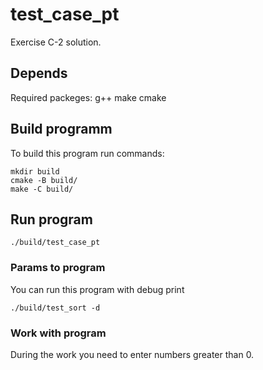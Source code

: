 # test_case_pt
Exercise C-2 solution.

## Depends
Required packeges:
g++
make
cmake

## Build programm
To build this program run commands:
```
mkdir build
cmake -B build/
make -C build/
```

## Run program
```
./build/test_case_pt
```

### Params to program
You can run this program with debug print
```
./build/test_sort -d
```

### Work with program
During the work you need to enter numbers greater than 0.